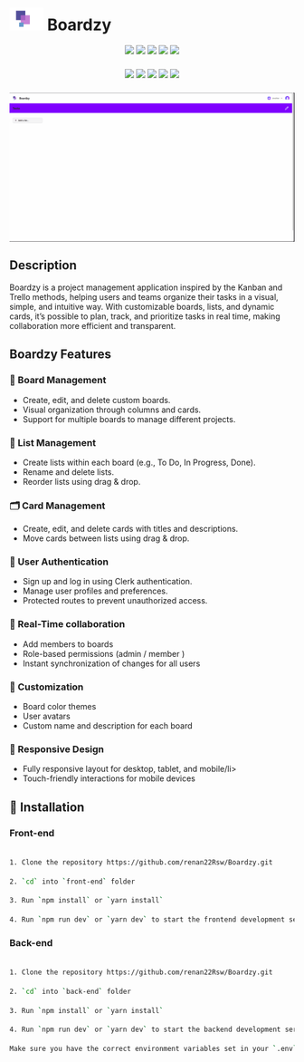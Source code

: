 # <img src="./assets/boardzy-logo.png"  height="40" /> Boardzy

<div align="center ">

<div>
<img src="https://img.shields.io/badge/JavaScript-F7DF1E?style=for-the-badge&logo=javascript&logoColor=black"/>
<img src="https://img.shields.io/badge/typescript-%23007ACC.svg?style=for-the-badge&logo=typescript&logoColor=white"/>
<img src="https://img.shields.io/badge/react-%2320232a.svg?style=for-the-badge&logo=react&logoColor=%2361DAFB"/>
<img src="https://img.shields.io/badge/Next-black?style=for-the-badge&logo=next.js&logoColor=white"/>
<img src="https://img.shields.io/badge/tailwindcss-%2338B2AC.svg?style=for-the-badge&logo=tailwind-css&logoColor=white"/>
</div>

###

<div>
<img src="https://img.shields.io/badge/Node.js-43853D?style=for-the-badge&logo=node.js&logoColor=white"/>
<img src="https://img.shields.io/badge/express.js-000000?style=for-the-badge&logo=express&logoColor=white"/>
<img src="https://img.shields.io/badge/Prisma-3982CE?style=for-the-badge&logo=Prisma&logoColor=white"/>
<img src="https://img.shields.io/badge/postgres-%23316192.svg?style=for-the-badge&logo=postgresql&logoColor=white"/>
<img src="https://img.shields.io/badge/vercel-%23000000.svg?style=for-the-badge&logo=vercel&logoColor=white"/>

</div>

###

<img src="./assets/Boardzy-readme-gif.gif" width="1200px" alt="Boardzy Demo" align="center"/>

</div>

## Description

Boardzy is a project management application inspired by the Kanban and Trello methods, helping users and teams organize their tasks in a visual, simple, and intuitive way. With customizable boards, lists, and dynamic cards, it’s possible to plan, track, and prioritize tasks in real time, making collaboration more efficient and transparent.

<div align="left">

## Boardzy Features

### 📁 Board Management

<ul>
    <li>Create, edit, and delete custom boards.</li>
    <li>Visual organization through columns and cards.</li>
    <li>Support for multiple boards to manage different projects.</li>
</ul>

### 📝 List Management

<ul>
    <li>Create lists within each board (e.g., To Do, In Progress, Done).</li>
    <li>Rename and delete lists.</li>
    <li>Reorder lists using drag & drop.</li>
</ul>

### 🗂️ Card Management

<ul>
    <li>Create, edit, and delete cards with titles and descriptions.</li>
    <li>Move cards between lists using drag & drop.</li>
</ul>

### 🔐 User Authentication

<ul>
    <li>Sign up and log in using Clerk authentication.</li>
    <li>Manage user profiles and preferences.</li>
    <li>Protected routes to prevent unauthorized access.</li>
</ul>

### 👥 Real-Time collaboration

<ul>
<li>Add members to boards</li>
<li>Role-based permissions (admin / member )</li>
<li>Instant synchronization of changes for all users</li>
</ul>

### 🎨 Customization

<ul>
<li>Board color themes</li>
<li>User avatars </li>
<li>Custom name and description for each board</li>
</ul>

### 📱 Responsive Design

<ul>
<li>Fully responsive layout for desktop, tablet, and mobile/li>
<li>Touch-friendly interactions for mobile devices</li>

</ul>

</div>

## 🚀 Installation

### Front-end

```bash

1. Clone the repository https://github.com/renan22Rsw/Boardzy.git

2. `cd` into `front-end` folder

3. Run `npm install` or `yarn install`

4. Run `npm run dev` or `yarn dev` to start the frontend development server

```

### Back-end

```bash

1. Clone the repository https://github.com/renan22Rsw/Boardzy.git

2. `cd` into `back-end` folder

3. Run `npm install` or `yarn install`

4. Run `npm run dev` or `yarn dev` to start the backend development server

Make sure you have the correct environment variables set in your `.env` file in the root of the project. You can copy the `.env.example` file and rename it to `.env`.

```
